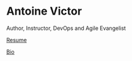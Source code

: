 # Antoine Victor
Author, Instructor, DevOps and Agile Evangelist 

[Resume](https://github.com/ProDataMan/Antoine-Victor/blob/main/resume.md)

[Bio](https://github.com/ProDataMan/Antoine-Victor/blob/main/bio.md)

